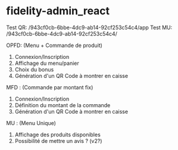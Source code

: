 # fidelity-admin_react

Test QR: /943cf0cb-6bbe-4dc9-ab14-92cf253c54c4/app
Test MU: /943cf0cb-6bbe-4dc9-ab14-92cf253c54c4/

OPFD: (Menu + Commande de produit)
1) Connexion/Inscription
2) Affichage du menu/panier
3) Choix du bonus
4) Génération d'un QR Code à montrer en caisse

MFD : (Commande par montant fix)
1) Connexion/Inscription
2) Définition du montant de la commande
3) Génération d'un QR Code à montrer en caisse

MU : (Menu Unique)
1) Affichage des produits disponibles
2) Possibilité de mettre un avis ? (v2?)
